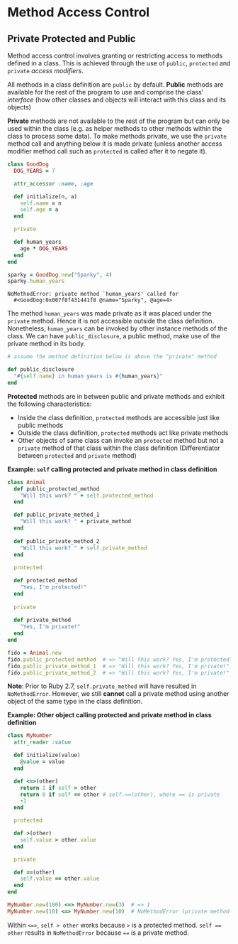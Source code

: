 # Method Access Control

## Private Protected and Public
Method access control involves granting or restricting access to methods defined in a class. This is achieved through the use of `public`, `protected` and `private` _access modifiers_.

All methods in a class definition are `public` by default. **Public** methods are available for the rest of the program to use and comprise the class' _interface_ (how other classes and objects will interact with this class and its objects)

**Private** methods are not available to the rest of the program but can only be used within the class (e.g. as helper methods to other methods within the class to process some data). To make methods private, we use the `private` method call and anything below it is made private (unless another access modifier method call such as `protected` is called after it to negate it).
```Ruby
class GoodDog
  DOG_YEARS = 7

  attr_accessor :name, :age

  def initialize(n, a)
    self.name = n
    self.age = a
  end

  private

  def human_years
    age * DOG_YEARS
  end
end

sparky = GoodDog.new("Sparky", 4)
sparky.human_years
```

```irb
NoMethodError: private method `human_years' called for
  #<GoodDog:0x007f8f431441f8 @name="Sparky", @age=4>
```
The method `human_years` was made private as it was placed under the `private` method. Hence it is not accessible outside the class definition. Nonetheless, `human_years` can be invoked by other instance methods of the class. We can have `public_disclosure`, a public method, make use of the private method in its body.
```Ruby
# assume the method definition below is above the "private" method

def public_disclosure
  "#{self.name} in human years is #{human_years}"
end
```

**Protected** methods are in between public and private methods and exhibit the following characteristics: 
- Inside the class definition, `protected` methods are accessible just like public methods
- Outside the class definition, `protected` methods act like private methods
- Other objects of same class can invoke an `protected` method but not a `private` method of that class within the class definition (Differentiator between `protected` and `private` method)

**Example: `self` calling protected and private method in class definition**
```Ruby
class Animal
  def public_protected_method
    "Will this work? " + self.protected_method
  end

  def public_private_method_1
    "Will this work? " + private_method
  end
		
  def public_private_method_2
    "Will this work? " + self.private_method
  end
		
  protected

  def protected_method
    "Yes, I'm protected!"
  end
		
  private
		
  def private_method
    "Yes, I'm private!"
  end
end
```

```Ruby
fido = Animal.new
fido.public_protected_method  # => "Will this work? Yes, I'm protected!"    
fido.public_private_method_1  # => "Will this work? Yes, I'm private!"
fido.public_private_method_2  # => "Will this work? Yes, I'm private!"
```

**Note**: Prior to Ruby 2.7, `self.private_method` will have resulted in `NoMethodError`. However, we still **cannot** call a private method using another object of the same type in the class definition.

**Example: Other object calling protected and private method in class definition**
```Ruby
class MyNumber
  attr_reader :value

  def initialize(value)
    @value = value
  end

  def <=>(other)
    return 1 if self > other
	return 0 if self == other # self.==(other), where == is private
	-1
  end

  protected

  def >(other)
    self.value > other.value
  end

  private

  def ==(other)
    self.value == other.value
  end
end
```

```Ruby
MyNumber.new(100) <=> MyNumber.new(3)  # => 1
MyNumber.new(10) <=> MyNumber.new(10)  # NoMethodError (private method `==' called for #<MyNumber:0x00007fdb4993b760 @value=10>
```
Within `<=>`, `self > other` works because `>` is a protected method. `self == other` results in `NoMethodError` because `==` is a private method.

